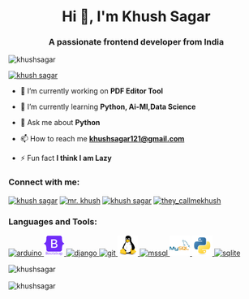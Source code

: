 <h1 align="center">Hi 👋, I'm Khush Sagar</h1>
<h3 align="center">A passionate frontend developer from India</h3>

<p align="left"> <img src="https://komarev.com/ghpvc/?username=khushsagar&label=Profile%20views&color=0e75b6&style=flat" alt="khushsagar" /> </p>

<p align="left"> <a href="https://twitter.com/khush sagar" target="blank"><img src="https://img.shields.io/twitter/follow/khush sagar?logo=twitter&style=for-the-badge" alt="khush sagar" /></a> </p>

- 🔭 I’m currently working on **PDF Editor Tool**

- 🌱 I’m currently learning **Python, Ai-Ml,Data Science**

- 💬 Ask me about **Python**

- 📫 How to reach me **khushsagar121@gmail.com**

- ⚡ Fun fact **I think I am Lazy**

<h3 align="left">Connect with me:</h3>
<p align="left">
<a href="https://twitter.com/khush sagar" target="blank"><img align="center" src="https://raw.githubusercontent.com/rahuldkjain/github-profile-readme-generator/master/src/images/icons/Social/twitter.svg" alt="khush sagar" height="30" width="40" /></a>
<a href="https://linkedin.com/in/mr. khush" target="blank"><img align="center" src="https://raw.githubusercontent.com/rahuldkjain/github-profile-readme-generator/master/src/images/icons/Social/linked-in-alt.svg" alt="mr. khush" height="30" width="40" /></a>
<a href="https://fb.com/khush sagar" target="blank"><img align="center" src="https://raw.githubusercontent.com/rahuldkjain/github-profile-readme-generator/master/src/images/icons/Social/facebook.svg" alt="khush sagar" height="30" width="40" /></a>
<a href="https://instagram.com/they_callmekhush" target="blank"><img align="center" src="https://raw.githubusercontent.com/rahuldkjain/github-profile-readme-generator/master/src/images/icons/Social/instagram.svg" alt="they_callmekhush" height="30" width="40" /></a>
</p>

<h3 align="left">Languages and Tools:</h3>
<p align="left"> <a href="https://www.arduino.cc/" target="_blank" rel="noreferrer"> <img src="https://cdn.worldvectorlogo.com/logos/arduino-1.svg" alt="arduino" width="40" height="40"/> </a> <a href="https://getbootstrap.com" target="_blank" rel="noreferrer"> <img src="https://raw.githubusercontent.com/devicons/devicon/master/icons/bootstrap/bootstrap-plain-wordmark.svg" alt="bootstrap" width="40" height="40"/> </a> <a href="https://www.djangoproject.com/" target="_blank" rel="noreferrer"> <img src="https://cdn.worldvectorlogo.com/logos/django.svg" alt="django" width="40" height="40"/> </a> <a href="https://git-scm.com/" target="_blank" rel="noreferrer"> <img src="https://www.vectorlogo.zone/logos/git-scm/git-scm-icon.svg" alt="git" width="40" height="40"/> </a> <a href="https://www.linux.org/" target="_blank" rel="noreferrer"> <img src="https://raw.githubusercontent.com/devicons/devicon/master/icons/linux/linux-original.svg" alt="linux" width="40" height="40"/> </a> <a href="https://www.microsoft.com/en-us/sql-server" target="_blank" rel="noreferrer"> <img src="https://www.svgrepo.com/show/303229/microsoft-sql-server-logo.svg" alt="mssql" width="40" height="40"/> </a> <a href="https://www.mysql.com/" target="_blank" rel="noreferrer"> <img src="https://raw.githubusercontent.com/devicons/devicon/master/icons/mysql/mysql-original-wordmark.svg" alt="mysql" width="40" height="40"/> </a> <a href="https://www.python.org" target="_blank" rel="noreferrer"> <img src="https://raw.githubusercontent.com/devicons/devicon/master/icons/python/python-original.svg" alt="python" width="40" height="40"/> </a> <a href="https://www.sqlite.org/" target="_blank" rel="noreferrer"> <img src="https://www.vectorlogo.zone/logos/sqlite/sqlite-icon.svg" alt="sqlite" width="40" height="40"/> </a> </p>

<p><img align="center" src="https://github-readme-stats.vercel.app/api/top-langs?username=khushsagar&show_icons=true&locale=en&layout=compact" alt="khushsagar" /></p>

<p><img align="center" src="https://github-readme-streak-stats.herokuapp.com/?user=khushsagar&" alt="khushsagar" /></p>
